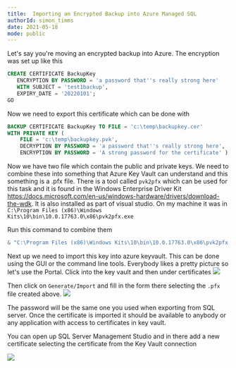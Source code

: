 ```yaml
---
title:  Importing an Encrypted Backup into Azure Managed SQL
authorId: simon_timms
date: 2021-05-18
mode: public
---
```




Let's say you're moving an encrypted backup into Azure. The encryption was set up like this 

```SQL
CREATE CERTIFICATE BackupKey   
   ENCRYPTION BY PASSWORD = 'a password that''s really strong here'  
   WITH SUBJECT = 'test1backup',   
   EXPIRY_DATE = '20220101';  
GO  
```

Now we need to export this certificate which can be done with 

```sql
BACKUP CERTIFICATE BackupKey TO FILE = 'c:\temp\backupkey.cer'
WITH PRIVATE KEY (
	FILE = 'c:\temp\backupkey.pvk',
	DECRYPTION BY PASSWORD = 'a password that''s really strong here',
	ENCRYPTION BY PASSWORD = 'A strong password for the certificate' )
```

Now we have two file which contain the public and private keys. We need to combine these into something that Azure Key Vault can understand and this something is a .pfx file. There is a tool called `pvk2pfx` which can be used for this task and it is found in the Windows Enterprise Driver Kit https://docs.microsoft.com/en-us/windows-hardware/drivers/download-the-wdk. It is also installed as part of visual studio. On my machine it was in `C:\Program Files (x86)\Windows Kits\10\bin\10.0.17763.0\x86\pvk2pfx.exe`

Run this command to combine them

```powershell
& "C:\Program Files (x86)\Windows Kits\10\bin\10.0.17763.0\x86\pvk2pfx.exe" -pvk C:\temp\backupkey.pvk -pi 'A strong password for the certificate' -spc C:\temp\backupkey.cer -pfx c:\temp\backupkey.pfx
```

Next up we need to import this key into azure keyvault. This can be done using the GUI or the command line tools. Everybody likes a pretty picture so let's use the Portal. Click into the key vault and then under certificates
![](/images/2021-05-18-importing-tde-encrypted-backup.md/2021-05-18-14-00-09.png)

Then click on `Generate/Import` and fill in the form there selecting the `.pfx` file created above.
![](/images/2021-05-18-importing-tde-encrypted-backup.md/2021-05-18-12-55-32.png)

The password will be the same one you used when exporting from SQL server. Once the certificate is imported it should be available to anybody or any application with access to certificates in key vault.

You can open up SQL Server Management Studio and in there add a new certificate selecting the certificate from the Key Vault connection

![](/images/2021-05-18-importing-tde-encrypted-backup.md/2021-05-18-13-58-27.png)